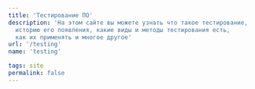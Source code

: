 ```yaml
---
title: 'Тестирование ПО'
description: 'На этом сайте вы можете узнать что такое тестирование,
  историю его появления, какие виды и методы тестирования есть,
  как их применять и многое другое'
url: '/testing'
name: 'testing'

tags: site
permalink: false
---
```

